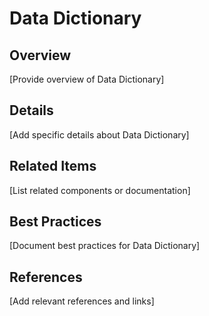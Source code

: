 # Data Dictionary

## Overview

[Provide overview of Data Dictionary]

## Details

[Add specific details about Data Dictionary]

## Related Items

[List related components or documentation]

## Best Practices

[Document best practices for Data Dictionary]

## References

[Add relevant references and links]
